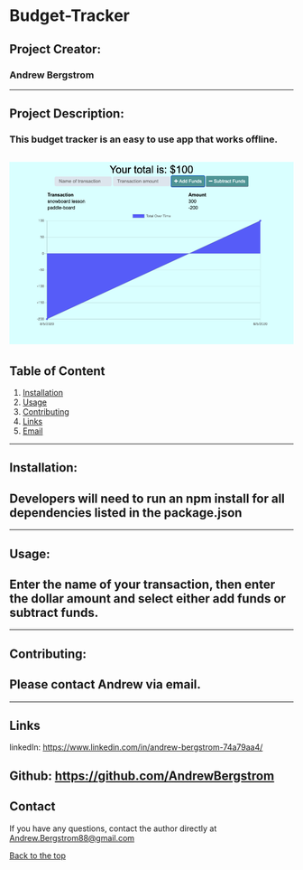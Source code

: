 # Budget-Tracker

  ## Project Creator: 
  ### Andrew Bergstrom
---
  
  ## Project Description:
  ### This budget tracker is an easy to use app that works offline.
  ![](public/icons/budget-tracker.jpg)
---
 
  ## Table of Content
  1. [Installation](#Installation)
  2. [Usage](#Usage)
  3. [Contributing](#Contributing)
  4. [Links](#Links)
  5. [Email](#Contact)
  
  ---

  ## Installation:
  ## Developers will need to run an npm install for all dependencies listed in the package.json

  ---      

  ## Usage:
  ## Enter the name of your transaction, then enter the dollar amount and select either add funds or subtract funds.
 ---

 ## Contributing:
 ## Please contact Andrew via email.
---

 ## Links

  linkedIn: https://www.linkedin.com/in/andrew-bergstrom-74a79aa4/

  Github: https://github.com/AndrewBergstrom
  ---
  ## Contact
  If you have any questions, contact the author directly at Andrew.Bergstrom88@gmail.com

  [Back to the top](#Budget-Tracker)
  
